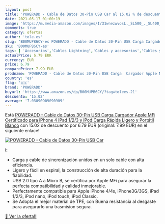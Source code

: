 ```yaml
---
layout: post
title: 'POWERADD - Cable de Datos 30-Pin USB Car al 15.02 % de descuento'
date: 2021-05-17 01:00:19
image: 'https://m.media-amazon.com/images/I/31wnezwvosL._SL500_._SL400_.jpg'
comments: true
category: ofertas
author: 'tole.es'
slug: 'B00MUPB6CY-es POWERADD - Cable de Datos 30-Pin USB Carga Cargador Apple...'
sku: 'B00MUPB6CY-es'
tags: [ 'Accesorios','Cables Lightning','Cables y accesorios','Cables y conectores','Informática','apple','ipad','iphone','ipod','poweradd', ]
actualPrice: 6.79 EUR
currency: EUR
price: 6.79
comparePrice: 7.99 EUR
prodname: 'POWERADD - Cable de Datos 30-Pin USB Carga  Cargador Apple MFi Certificado para iPhone 4  iPad 1/2/3 y iPod Carga Rápida  Ligero y Portátil  Blanco'
country: 'es'
flag: '🇪🇸'
brand: 'POWERADD'
buyurl: 'https://www.amazon.es/dp/B00MUPB6CY/?tag=tolees-21'
descuento: '15.02'
average: '7.08090909090909'
---
```


Está [POWERADD - Cable de Datos 30-Pin USB Carga  Cargador Apple MFi Certificado para iPhone 4  iPad 1/2/3 y iPod Carga Rápida  Ligero y Portátil  Blanco](https://www.amazon.es/dp/B00MUPB6CY/?tag=tolees-21) con 15.02 de descuento por 6.79 EUR (original: 7.99 EUR) en el siguiente enlace!

[![POWERADD - Cable de Datos 30-Pin USB Car](https://m.media-amazon.com/images/I/31wnezwvosL._SL500_._SL400_.jpg)](https://www.amazon.es/dp/B00MUPB6CY/?tag=tolees-21)

ℹ️:

- Carga y cable de sincronización unidos en un solo cable con alta eficiencia.
- Ligero y fácil en espiral, la construcción de alta duración para la fiabilidad.
- USB 2.0 tipo A a Micro B, se certifica por Apple MFi para asegurar la perfecta compatibilidad y calidad inmejorable.
- Perfectamente compatible para Apple iPhone 4/4s, iPhone3G/3GS, iPad 1/2/3, iPod nano, iPod touch, iPod Classic.
- Se Adopta el mejor material de TPE, con Buena resistancia al desgaste para asegurarlo una trasmision segura.

[🛒 Ver la oferta!!](https://www.amazon.es/dp/B00MUPB6CY/?tag=tolees-21)
